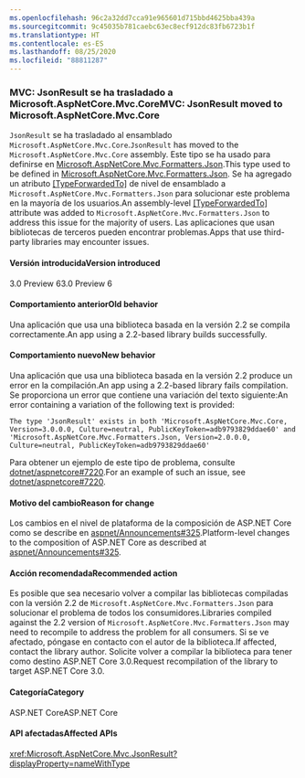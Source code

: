 ```yaml
---
ms.openlocfilehash: 96c2a32dd7cca91e965601d715bbd4625bba439a
ms.sourcegitcommit: 9c45035b781caebc63ec8ecf912dc83fb6723b1f
ms.translationtype: HT
ms.contentlocale: es-ES
ms.lasthandoff: 08/25/2020
ms.locfileid: "88811287"
---
```

### <a name="mvc-jsonresult-moved-to-microsoftaspnetcoremvccore"></a><span data-ttu-id="04e08-101">MVC: JsonResult se ha trasladado a Microsoft.AspNetCore.Mvc.Core</span><span class="sxs-lookup"><span data-stu-id="04e08-101">MVC: JsonResult moved to Microsoft.AspNetCore.Mvc.Core</span></span>

<span data-ttu-id="04e08-102">`JsonResult` se ha trasladado al ensamblado `Microsoft.AspNetCore.Mvc.Core`.</span><span class="sxs-lookup"><span data-stu-id="04e08-102">`JsonResult` has moved to the `Microsoft.AspNetCore.Mvc.Core` assembly.</span></span> <span data-ttu-id="04e08-103">Este tipo se ha usado para definirse en [Microsoft.AspNetCore.Mvc.Formatters.Json](https://www.nuget.org/packages/Microsoft.AspNetCore.Mvc.Formatters.Json).</span><span class="sxs-lookup"><span data-stu-id="04e08-103">This type used to be defined in [Microsoft.AspNetCore.Mvc.Formatters.Json](https://www.nuget.org/packages/Microsoft.AspNetCore.Mvc.Formatters.Json).</span></span> <span data-ttu-id="04e08-104">Se ha agregado un atributo [[TypeForwardedTo]](xref:System.Runtime.CompilerServices.TypeForwardedToAttribute) de nivel de ensamblado a `Microsoft.AspNetCore.Mvc.Formatters.Json` para solucionar este problema en la mayoría de los usuarios.</span><span class="sxs-lookup"><span data-stu-id="04e08-104">An assembly-level [[TypeForwardedTo]](xref:System.Runtime.CompilerServices.TypeForwardedToAttribute) attribute was added to `Microsoft.AspNetCore.Mvc.Formatters.Json` to address this issue for the majority of users.</span></span> <span data-ttu-id="04e08-105">Las aplicaciones que usan bibliotecas de terceros pueden encontrar problemas.</span><span class="sxs-lookup"><span data-stu-id="04e08-105">Apps that use third-party libraries may encounter issues.</span></span>

#### <a name="version-introduced"></a><span data-ttu-id="04e08-106">Versión introducida</span><span class="sxs-lookup"><span data-stu-id="04e08-106">Version introduced</span></span>

<span data-ttu-id="04e08-107">3.0 Preview 6</span><span class="sxs-lookup"><span data-stu-id="04e08-107">3.0 Preview 6</span></span>

#### <a name="old-behavior"></a><span data-ttu-id="04e08-108">Comportamiento anterior</span><span class="sxs-lookup"><span data-stu-id="04e08-108">Old behavior</span></span>

<span data-ttu-id="04e08-109">Una aplicación que usa una biblioteca basada en la versión 2.2 se compila correctamente.</span><span class="sxs-lookup"><span data-stu-id="04e08-109">An app using a 2.2-based library builds successfully.</span></span>

#### <a name="new-behavior"></a><span data-ttu-id="04e08-110">Comportamiento nuevo</span><span class="sxs-lookup"><span data-stu-id="04e08-110">New behavior</span></span>

<span data-ttu-id="04e08-111">Una aplicación que usa una biblioteca basada en la versión 2.2 produce un error en la compilación.</span><span class="sxs-lookup"><span data-stu-id="04e08-111">An app using a 2.2-based library fails compilation.</span></span> <span data-ttu-id="04e08-112">Se proporciona un error que contiene una variación del texto siguiente:</span><span class="sxs-lookup"><span data-stu-id="04e08-112">An error containing a variation of the following text is provided:</span></span>

```output
The type 'JsonResult' exists in both 'Microsoft.AspNetCore.Mvc.Core, Version=3.0.0.0, Culture=neutral, PublicKeyToken=adb9793829ddae60' and 'Microsoft.AspNetCore.Mvc.Formatters.Json, Version=2.0.0.0, Culture=neutral, PublicKeyToken=adb9793829ddae60'
```

<span data-ttu-id="04e08-113">Para obtener un ejemplo de este tipo de problema, consulte [dotnet/aspnetcore#7220](https://github.com/dotnet/aspnetcore/issues/7220).</span><span class="sxs-lookup"><span data-stu-id="04e08-113">For an example of such an issue, see [dotnet/aspnetcore#7220](https://github.com/dotnet/aspnetcore/issues/7220).</span></span>

#### <a name="reason-for-change"></a><span data-ttu-id="04e08-114">Motivo del cambio</span><span class="sxs-lookup"><span data-stu-id="04e08-114">Reason for change</span></span>

<span data-ttu-id="04e08-115">Los cambios en el nivel de plataforma de la composición de ASP.NET Core como se describe en [aspnet/Announcements#325](https://github.com/aspnet/Announcements/issues/325).</span><span class="sxs-lookup"><span data-stu-id="04e08-115">Platform-level changes to the composition of ASP.NET Core as described at [aspnet/Announcements#325](https://github.com/aspnet/Announcements/issues/325).</span></span>

#### <a name="recommended-action"></a><span data-ttu-id="04e08-116">Acción recomendada</span><span class="sxs-lookup"><span data-stu-id="04e08-116">Recommended action</span></span>

<span data-ttu-id="04e08-117">Es posible que sea necesario volver a compilar las bibliotecas compiladas con la versión 2.2 de `Microsoft.AspNetCore.Mvc.Formatters.Json` para solucionar el problema de todos los consumidores.</span><span class="sxs-lookup"><span data-stu-id="04e08-117">Libraries compiled against the 2.2 version of `Microsoft.AspNetCore.Mvc.Formatters.Json` may need to recompile to address the problem for all consumers.</span></span> <span data-ttu-id="04e08-118">Si se ve afectado, póngase en contacto con el autor de la biblioteca.</span><span class="sxs-lookup"><span data-stu-id="04e08-118">If affected, contact the library author.</span></span> <span data-ttu-id="04e08-119">Solicite volver a compilar la biblioteca para tener como destino ASP.NET Core 3.0.</span><span class="sxs-lookup"><span data-stu-id="04e08-119">Request recompilation of the library to target ASP.NET Core 3.0.</span></span>

#### <a name="category"></a><span data-ttu-id="04e08-120">Categoría</span><span class="sxs-lookup"><span data-stu-id="04e08-120">Category</span></span>

<span data-ttu-id="04e08-121">ASP.NET Core</span><span class="sxs-lookup"><span data-stu-id="04e08-121">ASP.NET Core</span></span>

#### <a name="affected-apis"></a><span data-ttu-id="04e08-122">API afectadas</span><span class="sxs-lookup"><span data-stu-id="04e08-122">Affected APIs</span></span>

<xref:Microsoft.AspNetCore.Mvc.JsonResult?displayProperty=nameWithType>

<!-- 

#### Affected APIs

`T:Microsoft.AspNetCore.Mvc.JsonResult`

-->
